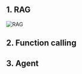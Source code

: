 ## 1. RAG
![RAG](https://github.com/Nirusanan/Gen_AI_techniques/assets/47416743/673e8d23-1a70-4c7d-8fe5-09bf6464ec66)

## 2. Function calling
## 3. Agent


